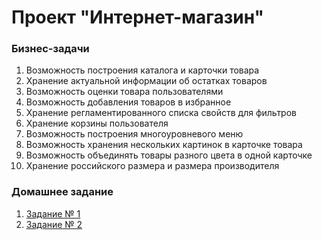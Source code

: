 # Проект "Интернет-магазин"

### Бизнес-задачи
1. Возможность построения каталога и карточки товара
2. Хранение актуальной информации об остатках товаров
3. Возможность оценки товара пользователями
4. Возможность добавления товаров в избранное
5. Хранение регламентированного списка свойств для фильтров
6. Хранение корзины пользователя
7. Возможность построения многоуровневого меню
8. Возможность хранения нескольких картинок в карточке товара
9. Возможность объединять товары разного цвета в одной карточке
10. Хранение российского размера и размера производителя

### Домашнее задание
1. [Задание № 1](https://github.com/eshevarova/otus_shop/blob/master/task_1)
2. [Задание № 2](https://github.com/eshevarova/otus_shop/blob/master/task_2)
